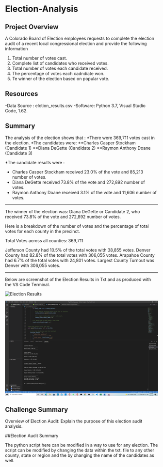 # Election-Analysis

## Project Overview 

A Colorado Board of Election employees requests to complete the election audit of a recent local congressional election and provide the following information 

1. Total number of votes cast. 
2. Complete list of candidates who received votes. 
3. Total number of votes each candidate received. 
4. The percentage of votes each cadndiate won. 
5. Te winner of the election based on popular vote. 

## Resources 
-Data Source : elction_results.csv
-Software: Python 3.7, Visual Studio Code, 1.62.

## Summary 
The analysis of the election shows that : 
*There were 369,711 votes cast in the election. 
*The candidates were: 
**Charles Casper Stockham (Candidate 1)
**Diana DeGette (Candidate 2)
**Raymon Anthony Doane (Candidate 3) 

*The candidate results were : 
* Charles Casper Stockham received 23.0% of the vote and 85,213 number of votes.    
* Diana DeGette received 73.8% of the vote and 272,892 number of votes.
* Raymon Anthony Doane received 3.1% of the vote and 11,606 number of votes.
___________________________________________________________________________________
The winner of the election was: Diana DeGette or Candidate 2, who received 73.8% of 
the vote and 272,892 number of votes. 
 
Here is a breakdown of the number of votes and the percentage of total votes for 
each county in the precinct.

Total Votes across all counties: 369,711

Jefferson County had 10.5% of the total votes with 38,855 votes. 
Denver County had 82.8% of the total votes with 306,055 votes. 
Arapahoe County had 6.7% of the total votes with 24,801 votes. 
Largest County Turnout was Denver with 306,055 votes.
___________________________________________________________________________________


Below are screenshot of the Election Results in Txt and as produced with the VS Code Terminal.

![Election Results](https://user-images.githubusercontent.com/92416151/142970253-3ba5f312-b917-4045-8d18-b61cc87608db.png)

![Results as in VS Code Terminal](https://github.com/ishan9220/Election-Analysis/blob/main/Terminal%20Results.png.png)


## Challenge Summary 

Overview of Election Audit: Explain the purpose of this election audit analysis.

##Election Audit Summary

The python script here can be modified in a way to use for any election. The script can be modified by changing the data within the txt. file to any other county, state or region and the by changing the name of the candidates as well. 
